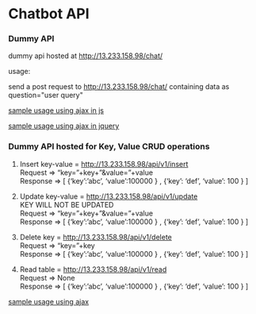 # Chatbot API

### Dummy API
dummy api hosted at http://13.233.158.98/chat/

usage:

send a post request to http://13.233.158.98/chat/ containing data as
question="user query"

[sample usage using ajax in js](testAPI_Javascript.php)

[sample usage using ajax in jquery](testApiJQuery.php)

### Dummy API hosted for Key, Value CRUD operations
1. Insert key-value = http://13.233.158.98/api/v1/insert  
   Request ⇒ “key=”+key+”&value=”+value  
   Response ⇒ [ {‘key’:’abc’, ‘value’:100000 } , {‘key’: ‘def’, ‘value’: 100 } ]  

2. Update key-value = http://13.233.158.98/api/v1/update  
   KEY WILL NOT BE UPDATED  
   Request ⇒ “key=”+key+”&value=”+value  
   Response ⇒ [ {‘key’:’abc’, ‘value’:100000 } , {‘key’: ‘def’, ‘value’: 100 } ]  

3. Delete key = http://13.233.158.98/api/v1/delete  
   Request ⇒ “key=”+key  
   Response ⇒ [ {‘key’:’abc’, ‘value’:100000 } , {‘key’: ‘def’, ‘value’: 100 } ]  

4. Read table = http://13.233.158.98/api/v1/read  
   Request ⇒ None  
   Response ⇒ [ {‘key’:’abc’, ‘value’:100000 } , {‘key’: ‘def’, ‘value’: 100 } ]  

[sample usage using ajax](substitute.php)  
